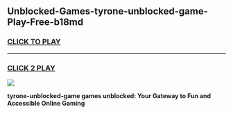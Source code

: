 
## Unblocked-Games-tyrone-unblocked-game-Play-Free-b18md
<h3>
<a href="https://premium76.site?title=tyrone-unblocked-game&ref=23A">CLICK TO PLAY</a></h3>
<hr>

<h3>
<a href="https://premium76.site?title=tyrone-unblocked-game&ref=23A">CLICK 2 PLAY</a>
  
</h3>

<a href="https://premium76.site?title=tyrone-unblocked-game&ref=23A"><img src="https://clearcache.store/games.png"></a>


**tyrone-unblocked-game games unblocked: Your Gateway to Fun and Accessible Online Gaming**
